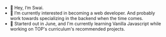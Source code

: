 - 👋 Hey, I’m Swai.
- 👀 I’m currently interested in becoming a web developer. And probably work towards specializing in the backend when the time comes.
- 🌱 Starterd out in June, and I'm currently learning Vanilla Javascript while working on TOP's curriculum's recommended projects.
<!-- - 💞️ 
- 📫 How to reach me ...
 -->
<!---
Swai15/Swai15 is a ✨ special ✨ repository because its `README.md` (this file) appears on your GitHub profile.
You can click the Preview link to take a look at your changes.
--->
